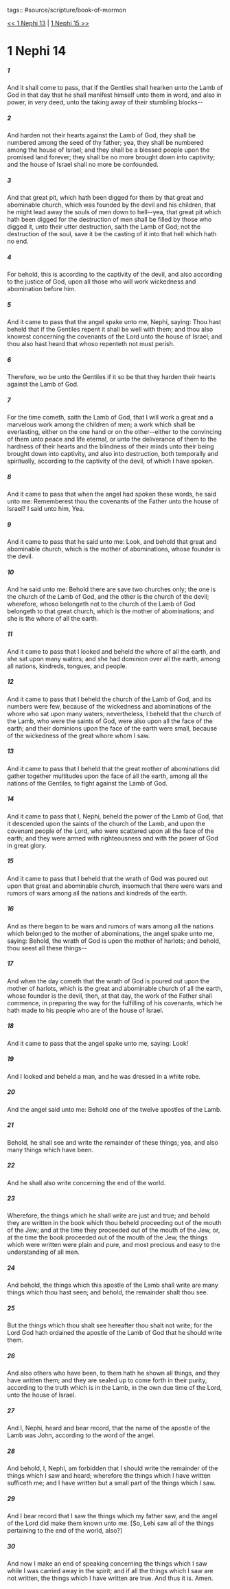 tags:: #source/scripture/book-of-mormon

[<< 1 Nephi 13](/book-of-mormon/01_1_Nephi/1_Nephi_13.md) | [1 Nephi 15 >>](/book-of-mormon/01_1_Nephi/1_Nephi_15.md)

# 1 Nephi 14

##### 1

And it shall come to pass, that if the Gentiles shall hearken unto the Lamb of God in that day that he shall manifest himself unto them in word, and also in power, in very deed, unto the taking away of their stumbling blocks--

##### 2

And harden not their hearts against the Lamb of God, they shall be numbered among the seed of thy father; yea, they shall be numbered among the house of Israel; and they shall be a blessed people upon the promised land forever; they shall be no more brought down into captivity; and the house of Israel shall no more be confounded.

##### 3

And that great pit, which hath been digged for them by that great and abominable church, which was founded by the devil and his children, that he might lead away the souls of men down to hell--yea, that great pit which hath been digged for the destruction of men shall be filled by those who digged it, unto their utter destruction, saith the Lamb of God; not the destruction of the soul, save it be the casting of it into that hell which hath no end.

##### 4

For behold, this is according to the captivity of the devil, and also according to the justice of God, upon all those who will work wickedness and abomination before him.

##### 5

And it came to pass that the angel spake unto me, Nephi, saying: Thou hast beheld that if the Gentiles repent it shall be well with them; and thou also knowest concerning the covenants of the Lord unto the house of Israel; and thou also hast heard that whoso repenteth not must perish.

##### 6

Therefore, wo be unto the Gentiles if it so be that they harden their hearts against the Lamb of God.

##### 7

For the time cometh, saith the Lamb of God, that I will work a great and a marvelous work among the children of men; a work which shall be everlasting, either on the one hand or on the other--either to the convincing of them unto peace and life eternal, or unto the deliverance of them to the hardness of their hearts and the blindness of their minds unto their being brought down into captivity, and also into destruction, both temporally and spiritually, according to the captivity of the devil, of which I have spoken.

##### 8

And it came to pass that when the angel had spoken these words, he said unto me: Rememberest thou the covenants of the Father unto the house of Israel? I said unto him, Yea.

##### 9

And it came to pass that he said unto me: Look, and behold that great and abominable church, which is the mother of abominations, whose founder is the devil.

##### 10

And he said unto me: Behold there are save two churches only; the one is the church of the Lamb of God, and the other is the church of the devil; wherefore, whoso belongeth not to the church of the Lamb of God belongeth to that great church, which is the mother of abominations; and she is the whore of all the earth.

##### 11

And it came to pass that I looked and beheld the whore of all the earth, and she sat upon many waters; and she had dominion over all the earth, among all nations, kindreds, tongues, and people.

##### 12

And it came to pass that I beheld the church of the Lamb of God, and its numbers were few, because of the wickedness and abominations of the whore who sat upon many waters; nevertheless, I beheld that the church of the Lamb, who were the saints of God, were also upon all the face of the earth; and their dominions upon the face of the earth were small, because of the wickedness of the great whore whom I saw.

##### 13

And it came to pass that I beheld that the great mother of abominations did gather together multitudes upon the face of all the earth, among all the nations of the Gentiles, to fight against the Lamb of God.

##### 14

And it came to pass that I, Nephi, beheld the power of the Lamb of God, that it descended upon the saints of the church of the Lamb, and upon the covenant people of the Lord, who were scattered upon all the face of the earth; and they were armed with righteousness and with the power of God in great glory.

##### 15

And it came to pass that I beheld that the wrath of God was poured out upon that great and abominable church, insomuch that there were wars and rumors of wars among all the nations and kindreds of the earth.

##### 16

And as there began to be wars and rumors of wars among all the nations which belonged to the mother of abominations, the angel spake unto me, saying: Behold, the wrath of God is upon the mother of harlots; and behold, thou seest all these things--

##### 17

And when the day cometh that the wrath of God is poured out upon the mother of harlots, which is the great and abominable church of all the earth, whose founder is the devil, then, at that day, the work of the Father shall commence, in preparing the way for the fulfilling of his covenants, which he hath made to his people who are of the house of Israel.

##### 18

And it came to pass that the angel spake unto me, saying: Look!

##### 19

And I looked and beheld a man, and he was dressed in a white robe.

##### 20

And the angel said unto me: Behold one of the twelve apostles of the Lamb.

##### 21

Behold, he shall see and write the remainder of these things; yea, and also many things which have been.

##### 22

And he shall also write concerning the end of the world.

##### 23

Wherefore, the things which he shall write are just and true; and behold they are written in the book which thou beheld proceeding out of the mouth of the Jew; and at the time they proceeded out of the mouth of the Jew, or, at the time the book proceeded out of the mouth of the Jew, the things which were written were plain and pure, and most precious and easy to the understanding of all men.

##### 24

And behold, the things which this apostle of the Lamb shall write are many things which thou hast seen; and behold, the remainder shalt thou see.

##### 25

But the things which thou shalt see hereafter thou shalt not write; for the Lord God hath ordained the apostle of the Lamb of God that he should write them.

##### 26

And also others who have been, to them hath he shown all things, and they have written them; and they are sealed up to come forth in their purity, according to the truth which is in the Lamb, in the own due time of the Lord, unto the house of Israel.

##### 27

And I, Nephi, heard and bear record, that the name of the apostle of the Lamb was John, according to the word of the angel.

##### 28

And behold, I, Nephi, am forbidden that I should write the remainder of the things which I saw and heard; wherefore the things which I have written sufficeth me; and I have written but a small part of the things which I saw.

##### 29

And I bear record that I saw the things which my father saw, and the angel of the Lord did make them known unto me. [So, Lehi saw all of the things pertaining to the end of the world, also?]

##### 30

And now I make an end of speaking concerning the things which I saw while I was carried away in the spirit; and if all the things which I saw are not written, the things which I have written are true. And thus it is. Amen.
